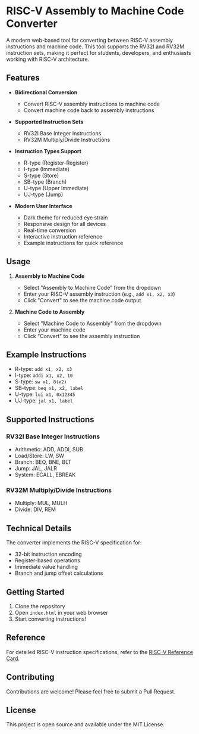 # RISC-V Assembly to Machine Code Converter

A modern web-based tool for converting between RISC-V assembly instructions and machine code. This tool supports the RV32I and RV32M instruction sets, making it perfect for students, developers, and enthusiasts working with RISC-V architecture.

## Features

- **Bidirectional Conversion**
  - Convert RISC-V assembly instructions to machine code
  - Convert machine code back to assembly instructions

- **Supported Instruction Sets**
  - RV32I Base Integer Instructions
  - RV32M Multiply/Divide Instructions

- **Instruction Types Support**
  - R-type (Register-Register)
  - I-type (Immediate)
  - S-type (Store)
  - SB-type (Branch)
  - U-type (Upper Immediate)
  - UJ-type (Jump)

- **Modern User Interface**
  - Dark theme for reduced eye strain
  - Responsive design for all devices
  - Real-time conversion
  - Interactive instruction reference
  - Example instructions for quick reference

## Usage

1. **Assembly to Machine Code**
   - Select "Assembly to Machine Code" from the dropdown
   - Enter your RISC-V assembly instruction (e.g., `add x1, x2, x3`)
   - Click "Convert" to see the machine code output

2. **Machine Code to Assembly**
   - Select "Machine Code to Assembly" from the dropdown
   - Enter your machine code
   - Click "Convert" to see the assembly instruction

## Example Instructions

- R-type: `add x1, x2, x3`
- I-type: `addi x1, x2, 10`
- S-type: `sw x1, 8(x2)`
- SB-type: `beq x1, x2, label`
- U-type: `lui x1, 0x12345`
- UJ-type: `jal x1, label`

## Supported Instructions

### RV32I Base Integer Instructions
- Arithmetic: ADD, ADDI, SUB
- Load/Store: LW, SW
- Branch: BEQ, BNE, BLT
- Jump: JAL, JALR
- System: ECALL, EBREAK

### RV32M Multiply/Divide Instructions
- Multiply: MUL, MULH
- Divide: DIV, REM

## Technical Details

The converter implements the RISC-V specification for:
- 32-bit instruction encoding
- Register-based operations
- Immediate value handling
- Branch and jump offset calculations

## Getting Started

1. Clone the repository
2. Open `index.html` in your web browser
3. Start converting instructions!

## Reference

For detailed RISC-V instruction specifications, refer to the [RISC-V Reference Card](https://dejazzer.com/coen2710/lectures/RISC-V-Reference-Data-Green-Card.pdf).

## Contributing

Contributions are welcome! Please feel free to submit a Pull Request.

## License

This project is open source and available under the MIT License.

